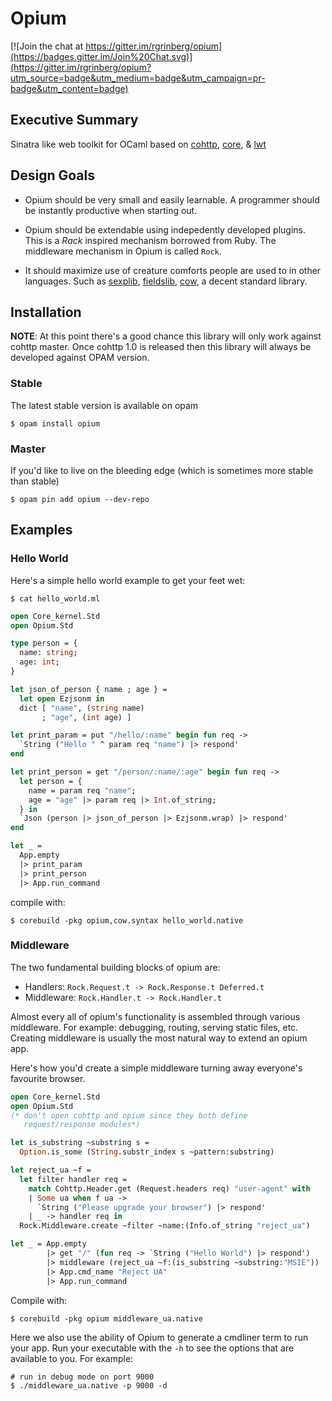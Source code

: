 Opium
=====

[![Join the chat at https://gitter.im/rgrinberg/opium](https://badges.gitter.im/Join%20Chat.svg)](https://gitter.im/rgrinberg/opium?utm_source=badge&utm_medium=badge&utm_campaign=pr-badge&utm_content=badge)

## Executive Summary

Sinatra like web toolkit for OCaml based on [cohttp](https://github.com/avsm/ocaml-cohttp/), [core](https://github.com/janestreet/core), & [lwt](https://github.com/ocsigen/lwt)

## Design Goals

* Opium should be very small and easily learnable. A programmer should
be instantly productive when starting out.

* Opium should be extendable using indepedently developed
plugins. This is a _Rack_ inspired mechanism borrowed from Ruby. The
middleware mechanism in Opium is called `Rock`.

* It should maximize use of creature comforts people are used to in
other languages. Such as [sexplib](https://github.com/janestreet/sexplib), [fieldslib](https://github.com/janestreet/fieldslib), [cow](https://github.com/mirage/ocaml-cow), a decent
standard library.

## Installation

__NOTE__: At this point there's a good chance this library will only
work against cohttp master. Once cohttp 1.0 is released then this
library will always be developed against OPAM version.

### Stable

The latest stable version is available on opam

```
$ opam install opium
```

### Master

If you'd like to live on the bleeding edge (which is sometimes more stable than
stable)

```
$ opam pin add opium --dev-repo
```

## Examples

### Hello World

Here's a simple hello world example to get your feet wet:

`$ cat hello_world.ml`

``` ocaml
open Core_kernel.Std
open Opium.Std

type person = {
  name: string;
  age: int;
}

let json_of_person { name ; age } =
  let open Ezjsonm in
  dict [ "name", (string name)
       ; "age", (int age) ]

let print_param = put "/hello/:name" begin fun req ->
  `String ("Hello " ^ param req "name") |> respond'
end

let print_person = get "/person/:name/:age" begin fun req ->
  let person = {
    name = param req "name";
    age = "age" |> param req |> Int.of_string;
  } in
  `Json (person |> json_of_person |> Ezjsonm.wrap) |> respond'
end

let _ =
  App.empty
  |> print_param
  |> print_person
  |> App.run_command
```

compile with:
```
$ corebuild -pkg opium,cow.syntax hello_world.native
```

### Middleware

The two fundamental building blocks of opium are:

* Handlers: `Rock.Request.t -> Rock.Response.t Deferred.t`
* Middleware: `Rock.Handler.t -> Rock.Handler.t`

Almost every all of opium's functionality is assembled through various
middleware. For example: debugging, routing, serving static files,
etc. Creating middleware is usually the most natural way to extend an
opium app.

Here's how you'd create a simple middleware turning away everyone's
favourite browser.

``` ocaml
open Core_kernel.Std
open Opium.Std
(* don't open cohttp and opium since they both define
   request/response modules*)

let is_substring ~substring s =
  Option.is_some (String.substr_index s ~pattern:substring)

let reject_ua ~f =
  let filter handler req =
    match Cohttp.Header.get (Request.headers req) "user-agent" with
    | Some ua when f ua ->
      `String ("Please upgrade your browser") |> respond'
    | _ -> handler req in
  Rock.Middleware.create ~filter ~name:(Info.of_string "reject_ua")

let _ = App.empty
        |> get "/" (fun req -> `String ("Hello World") |> respond')
        |> middleware (reject_ua ~f:(is_substring ~substring:"MSIE"))
        |> App.cmd_name "Reject UA"
        |> App.run_command

```

Compile with:

```
$ corebuild -pkg opium middleware_ua.native
```

Here we also use the ability of Opium to generate a cmdliner term to run your
app. Run your executable with the `-h` to see the options that are available to
you. For example:

```
# run in debug mode on port 9000
$ ./middleware_ua.native -p 9000 -d
```